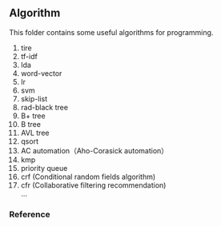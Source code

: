 Algorithm
---
This folder contains some useful algorithms for programming.

1. tire
2. tf-idf
3. lda
4. word-vector
5. lr
6. svm
7. skip-list
8. rad-black tree
9. B+ tree
10. B tree
11. AVL tree
12. qsort
13. AC automation（Aho-Corasick automation）
14. kmp
15. priority queue
16. crf (Conditional random fields algorithm)
17. cfr (Collaborative  filtering recommendation)
    <br />...

### Reference
[1]:http://www.cnblogs.com/huangxincheng/default.html?page=8 
[2]:https://github.com/Blei-Lab/lda-c

